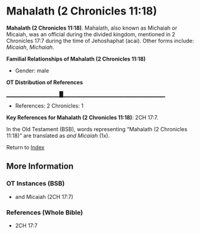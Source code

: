# Mahalath (2 Chronicles 11:18)
**Mahalath (2 Chronicles 11:18)**. 
Mahalath, also known as Michaiah or Micaiah, was an official during the divided kingdom, mentioned in 2 Chronicles 17:7 during the time of Jehoshaphat (acai). 
Other forms include: 
*Micaiah*, *Michaiah*. 




**Familial Relationships of Mahalath (2 Chronicles 11:18)**


* Gender: male


**OT Distribution of References**

▁▁▁▁▁▁▁▁▁▁▁▁▁█▁▁▁▁▁▁▁▁▁▁▁▁▁▁▁▁▁▁▁▁▁▁▁▁▁
* References: 2 Chronicles: 1



**Key References for Mahalath (2 Chronicles 11:18)**: 
2CH 17:7. 


In the Old Testament (BSB), words representing “Mahalath (2 Chronicles 11:18)” are translated as 
*and Micaiah* (1x). 




Return to [Index](00-Index.md)

## More Information

### OT Instances (BSB)

* and Micaiah (2CH 17:7)



### References (Whole Bible)

* 2CH 17:7



